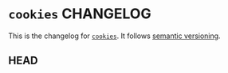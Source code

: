 # `cookies` CHANGELOG

This is the changelog for [`cookies`](https://github.com/remix-run/remix/tree/main/packages/cookies). It follows [semantic versioning](https://semver.org/).

## HEAD
